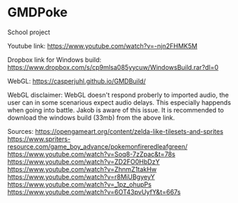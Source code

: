 # GMDPoke
School project

Youtube link:
https://www.youtube.com/watch?v=-njn2FHMK5M

Dropbox link for Windows build:
https://www.dropbox.com/s/cp9mlsa085yycuw/WindowsBuild.rar?dl=0

WebGL:
https://casperjuhl.github.io/GMDBuild/

WebGL disclaimer:
WebGL doesn't respond proberly to imported audio, the user can in some scenarious 
expect audio delays. This especially happends when going into battle. Jakob is aware
of this issue. It is recommended to download the windows build (33mb) from the above link.

Sources:
https://opengameart.org/content/zelda-like-tilesets-and-sprites
https://www.spriters-resource.com/game_boy_advance/pokemonfireredleafgreen/
https://www.youtube.com/watch?v=Soq8-7zZpac&t=78s
https://www.youtube.com/watch?v=ZD2FO0HbDzY
https://www.youtube.com/watch?v=ZhnmZ1takHw
https://www.youtube.com/watch?v=r8MiUBgyeyY
https://www.youtube.com/watch?v=_1pz_ohupPs
https://www.youtube.com/watch?v=6OT43pvUyfY&t=667s

